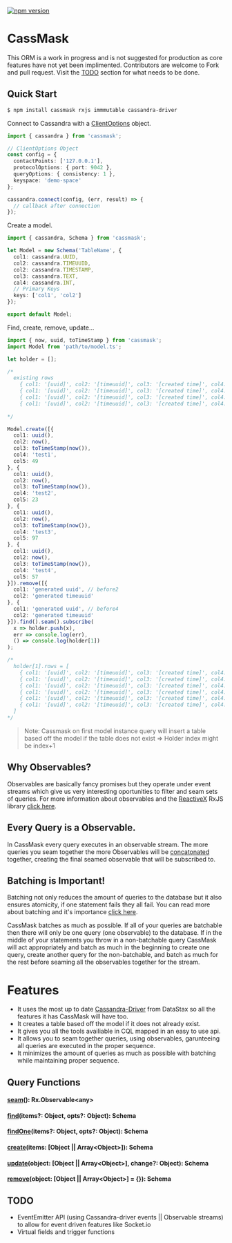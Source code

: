 
[![npm version](https://img.shields.io/npm/v/cassmask.svg)](https://www.npmjs.com/package/cassmask)

# CassMask

This ORM is a work in progress and is not suggested for production as core features have not yet been implimented. Contributors are welcome to Fork and pull request. Visit the [TODO](#TODO) section for what needs to be done. 

## Quick Start

```sh
$ npm install cassmask rxjs immmutable cassandra-driver
```

Connect to Cassandra with a [ClientOptions](http://docs.datastax.com/en/developer/nodejs-driver/3.2/api/type.ClientOptions/) object.

```ts
import { cassandra } from 'cassmask';

// ClientOptions Object
const config = {
  contactPoints: ['127.0.0.1'],
  protocolOptions: { port: 9042 },
  queryOptions: { consistency: 1 },
  keyspace: 'demo-space'
};

cassandra.connect(config, (err, result) => {
  // callback after connection  
});
```

Create a model.

```ts
import { cassandra, Schema } from 'cassmask';

let Model = new Schema('TableName', {
  col1: cassandra.UUID,
  col2: cassandra.TIMEUUID,
  col2: cassandra.TIMESTAMP,
  col3: cassandra.TEXT,
  cal4: cassandra.INT,
  // Primary Keys
  keys: ['col1', 'col2']
});

export default Model;
```

Find, create, remove, update...

```ts
import { now, uuid, toTimeStamp } from 'cassmask';
import Model from 'path/to/model.ts';

let holder = [];

/*
  existing rows
    { col1: '[uuid]', col2: '[timeuuid]', col3: '[created time]', col4: 'before1', col5: 0 }
    { col1: '[uuid]', col2: '[timeuuid]', col3: '[created time]', col4: 'before2', col5: 1 }
    { col1: '[uuid]', col2: '[timeuuid]', col3: '[created time]', col4: 'before3', col5: 2 }
    { col1: '[uuid]', col2: '[timeuuid]', col3: '[created time]', col4: 'before4', col5: 3 }
    
*/

Model.create([{
  col1: uuid(),
  col2: now(),
  col3: toTimeStamp(now()),
  col4: 'test1',
  col5: 49
}, {
  col1: uuid(),
  col2: now(),
  col3: toTimeStamp(now()),
  col4: 'test2',
  col5: 23
}, {
  col1: uuid(),
  col2: now(),
  col3: toTimeStamp(now()),
  col4: 'test3',
  col5: 97
}, {
  col1: uuid(),
  col2: now(),
  col3: toTimeStamp(now()),
  col4: 'test4',
  col5: 57
}]).remove([{
  col1: 'generated uuid', // before2
  col2: 'generated timeuuid'
}, {
  col1: 'generated uuid', // before4
  col2: 'generated timeuuid'
}]).find().seam().subscribe(
  x => holder.push(x), 
  err => console.log(err), 
  () => console.log(holder[1])
);

/*
  holder[1].rows = [
    { col1: '[uuid]', col2: '[timeuuid]', col3: '[created time]', col4: 'before1', col5: 0 },
    { col1: '[uuid]', col2: '[timeuuid]', col3: '[created time]', col4: 'before3', col5: 2 },
    { col1: '[uuid]', col2: '[timeuuid]', col3: '[created time]', col4: 'test1', col5: 49 },
    { col1: '[uuid]', col2: '[timeuuid]', col3: '[created time]', col4: 'test2', col5: 23 },
    { col1: '[uuid]', col2: '[timeuuid]', col3: '[created time]', col4: 'test3', col5: 97 },
    { col1: '[uuid]', col2: '[timeuuid]', col3: '[created time]', col4: 'test4', col5: 57 }
  ]
*/
```
> Note: Cassmask on first model instance query will insert a table based off the model if the table does not exist => Holder index might be index+1

## Why Observables?

Observables are basically fancy promises but they operate under event streams which give us very interesting oportunities to filter and seam sets of queries. For more information about observables and the [ReactiveX](http://reactivex.io/) RxJS library [click here](http://reactivex.io/rxjs/).

## Every Query is a Observable.

In CassMask every query executes in an observable stream. The more queries you seam together the more Observables will be [concatonated](http://reactivex.io/documentation/operators/concat.html) together, creating the final seamed observable that will be subscribed to.

## Batching is Important!

Batching not only reduces the amount of queries to the database but it also ensures atomicity, if one statement fails they all fail. You can read more about batching and it's importance [click here](https://docs.datastax.com/en/cql/3.3/cql/cql_using/useBatch.html).

CassMask batches as much as possible. If all of your queries are batchable then there will only be one query (one observable) to the database. If in the middle of your statements you throw in a non-batchable query CassMask will act appropriately and batch as much in the beginning to create one query, create another query for the non-batchable, and batch as much for the rest before seaming all the observables together for the stream.

# Features

+ It uses the most up to date [Cassandra-Driver](https://github.com/datastax/nodejs-driver) from DataStax so all the features it has CassMask will have too. 
+ It creates a table based off the model if it does not already exist. 
+ It gives you all the tools availiable in CQL mapped in an easy to use api.
+ It allows you to seam together queries, using observables, garunteeing all queries are executed in the proper sequence.
+ It minimizes the amount of queries as much as possible with batching while maintaining proper sequence.

## Query Functions

#### [seam](https://github.com/JCThomas4214/CassMask/blob/master/libs/seam.ts)(): Rx.Observable\<any\>

#### [find](https://github.com/JCThomas4214/CassMask/blob/master/libs/find.ts)(items?: Object, opts?: Object): Schema

#### [findOne](https://github.com/JCThomas4214/CassMask/blob/master/libs/findOne.ts)(items?: Object, opts?: Object): Schema

#### [create](https://github.com/JCThomas4214/CassMask/blob/master/libs/create.ts)(items: [Object || Array\<Object\>]): Schema

#### [update](https://github.com/JCThomas4214/CassMask/blob/master/libs/update.ts)(object: [Object || Array\<Object\>], change?: Object): Schema

#### [remove](https://github.com/JCThomas4214/CassMask/blob/master/libs/remove.ts)(object: [Object || Array\<Object\>] = {}): Schema

<a name="TODO"></a>

## TODO

+ EventEmitter API (using Cassandra-driver events || Observable streams) to allow for event driven features like Socket.io
+ Virtual fields and trigger functions
